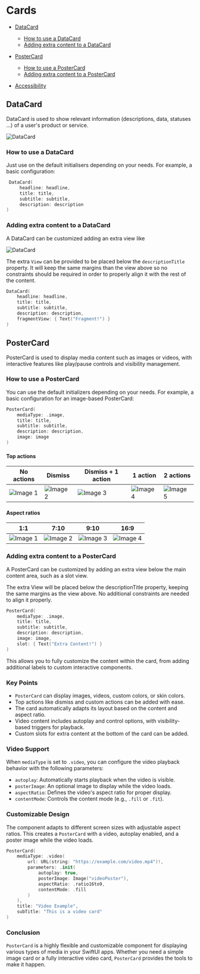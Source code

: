 # Cards

* [DataCard](#datacard)
   * [How to use a DataCard](#how-to-use-a-datacard)
   * [Adding extra content to a DataCard](#adding-extra-content-to-a-datacard)

* [PosterCard](#postercard)
   * [How to use a PosterCard](#how-to-use-a-postercard)
   * [Adding extra content to a PosterCard](#adding-extra-content-to-a-postercard)

* [Accessibility](#accessibility)

## DataCard

DataCard is used to show relevant information (descriptions, data, statuses ...) of a user's product or service.

![DataCard](./docs/images/data-card.jpg)

### How to use a DataCard

Just use on the default initialisers depending on your needs. For example, a basic configuration:

```swift
 DataCard(
     headline: headline,
     title: title,
     subtitle: subtitle,
     description: description
)
```

### Adding extra content to a DataCard

A DataCard can be customized adding an extra view like

![DataCard](./docs/images/card-extra-content.jpg)

The extra `View` can be provided to be placed below the `descriptionTitle` property. It will keep the same margins than the view above so no constraints should be required in order to properly align it with the rest of the content.

```swift
DataCard(
    headline: headline,
    title: title,
    subtitle: subtitle,
    description: description,
    fragmentView: { Text("Fragment!") }
)
```

## PosterCard

PosterCard is used to display media content such as images or videos, with interactive features like play/pause controls and visibility management.

### How to use a PosterCard

You can use the default initializers depending on your needs. For example, a basic configuration for an image-based PosterCard:

```swift
PosterCard(
    mediaType: .image,
    title: title,
    subtitle: subtitle,
    description: description,
    image: image
)
```
#### Top actions

| No actions                   | Dismiss                       | Dismiss + 1 action            | 1 action                      | 2 actions                     |
|------------------------------|-------------------------------|-------------------------------|-------------------------------|-------------------------------|
| ![Image 1](./docs/images/postercard-action-none.png) | ![Image 2](./docs/images/postercard-action-dismiss.png) | ![Image 3](./docs/images/postercard-action-dismiss1a.png) | ![Image 4](./docs/images/postercard-action-1a.png) | ![Image 5](./docs/images/postercard-action-2a.png) |

#### Aspect ratios

| 1:1                                    | 7:10                                     | 9:10                                     | 16:9                                     |
|----------------------------------------|------------------------------------------|------------------------------------------|------------------------------------------|
| ![Image 1](./docs/images/postercard-1-1.png) | ![Image 2](./docs/images/postercard-7-10.png) | ![Image 3](./docs/images/postercard-9-10.png) | ![Image 4](./docs/images/postercard-16-9.png) |

### Adding extra content to a PosterCard

A PosterCard can be customized by adding an extra view below the main content area, such as a slot view.

The extra View will be placed below the descriptionTitle property, keeping the same margins as the view above. No additional constraints are needed to align it properly.

```swift
PosterCard(
    mediaType: .image,
    title: title,
    subtitle: subtitle,
    description: description,
    image: image,
    slot: { Text("Extra Content!") }
)
```
This allows you to fully customize the content within the card, from adding additional labels to custom interactive components.

### Key Points

* `PosterCard` can display images, videos, custom colors, or skin colors.
* Top actions like dismiss and custom actions can be added with ease.
* The card automatically adapts its layout based on the content and aspect ratio.
* Video content includes autoplay and control options, with visibility-based triggers for playback.
* Custom slots for extra content at the bottom of the card can be added.

### Video Support

When `mediaType` is set to `.video`, you can configure the video playback behavior with the following parameters:

* `autoplay`: Automatically starts playback when the video is visible.
* `posterImage`: An optional image to display while the video loads.
* `aspectRatio`: Defines the video's aspect ratio for proper display.
* `contentMode`: Controls the content mode (e.g., `.fill` or `.fit`).

### Customizable Design

The component adapts to different screen sizes with adjustable aspect ratios. This creates a `PosterCard` with a video, autoplay enabled, and a poster image while the video loads.

```swift
PosterCard(
    mediaType: .video(
        url: URL(string: "https://example.com/video.mp4")!,
        parameters: .init(
            autoplay: true,
            posterImage: Image("videoPoster"),
            aspectRatio: .ratio16to9,
            contentMode: .fill
        )
    ),
    title: "Video Example",
    subTitle: "This is a video card"
)
```


### Conclusion

`PosterCard` is a highly flexible and customizable component for displaying various types of media in your SwiftUI apps. Whether you need a simple image card or a fully interactive video card, `PosterCard` provides the tools to make it happen.
